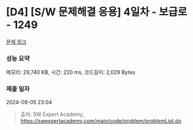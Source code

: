 # [D4] [S/W 문제해결 응용] 4일차 - 보급로 - 1249 

[문제 링크](https://swexpertacademy.com/main/code/problem/problemDetail.do?contestProbId=AV15QRX6APsCFAYD) 

### 성능 요약

메모리: 29,740 KB, 시간: 220 ms, 코드길이: 2,029 Bytes

### 제출 일자

2024-09-05 23:04



> 출처: SW Expert Academy, https://swexpertacademy.com/main/code/problem/problemList.do